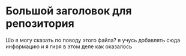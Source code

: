 # Большой заголовок для репозитория 
Шо я могу сказать по поводу этого файла? 
я учусь добавлять сюда информацию и я гиря в этом деле
как оказалось 